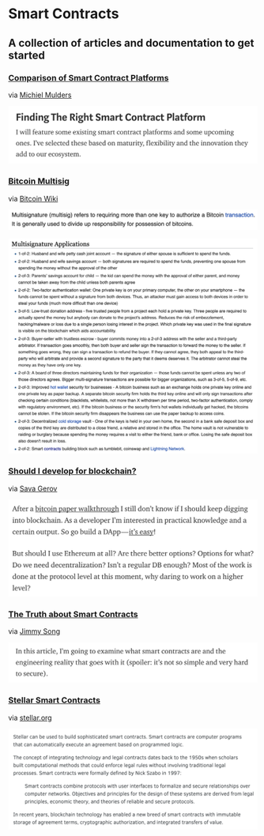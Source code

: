 # Smart Contracts

## A collection of articles and documentation to get started

### [Comparison of Smart Contract Platforms](https://hackernoon.com/comparison-of-smart-contract-platforms-2796e34673b7)  
via [Michiel Mulders](https://hackernoon.com/@michielmulders)

![find_the_right_sc_platform](../img/smart_contracts/find_the_right_sc_platform/01.png)

### [Bitcoin Multisig](https://en.bitcoin.it/wiki/Multisignature)  
via [Bitcoin Wiki](https://en.bitcoin.it/)

![bitcoin_multisig](../img/smart_contracts/multisig/02.png)

![bitcoin_multisig](../img/smart_contracts/multisig/01.png)

### [Should I develop for blockchain?](https://medium.com/coinmonks/should-i-develop-for-blockchain-d3321a6faecd)  
via [Sava Gerov](https://medium.com/@sgerov)

![blockchain_dev](../img/smart_contracts/should_I_develop_for_blockchain/01.png)

### [The Truth about Smart Contracts](https://medium.com/@jimmysong/the-truth-about-smart-contracts-ae825271811f)  
via [Jimmy Song](https://medium.com/@jimmysong)

![truth_sc](../img/smart_contracts/the_truth_about_smart_contracts/01.png)

### [Stellar Smart Contracts](https://www.stellar.org/developers/guides/walkthroughs/stellar-smart-contracts.html)  
via [stellar.org](https://www.stellar.org)

![stellar](../img/smart_contracts/stellar/01.png)